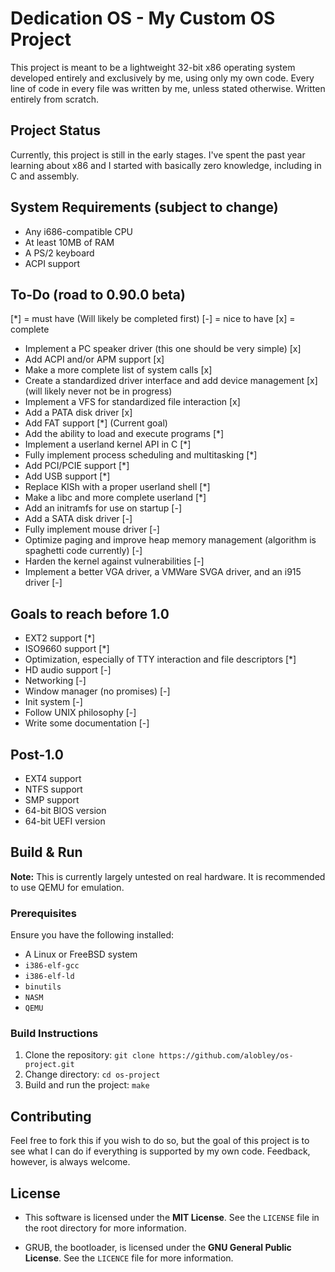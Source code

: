 # Dedication OS - My Custom OS Project

This project is meant to be a lightweight 32-bit x86 operating system developed entirely and exclusively by me, using only my own code. Every line of code in every file was written by me, unless stated otherwise. Written entirely from scratch.

## Project Status
Currently, this project is still in the early stages. I've spent the past year learning about x86 and I started with basically zero knowledge, including in C and assembly.

## System Requirements (subject to change)
- Any i686-compatible CPU
- At least 10MB of RAM
- A PS/2 keyboard
- ACPI support

## To-Do (road to 0.90.0 beta)
[*] = must have (Will likely be completed first)
[-] = nice to have
[x] = complete
- Implement a PC speaker driver (this one should be very simple) [x]
- Add ACPI and/or APM support [x]
- Make a more complete list of system calls [x]
- Create a standardized driver interface and add device management [x] (will likely never not be in progress)
- Implement a VFS for standardized file interaction [x]
- Add a PATA disk driver [x]
- Add FAT support [*] (Current goal)
- Add the ability to load and execute programs [*]
- Implement a userland kernel API in C [*]
- Fully implement process scheduling and multitasking [*]
- Add PCI/PCIE support [*]
- Add USB support [*]
- Replace KISh with a proper userland shell [*]
- Make a libc and more complete userland [*]
- Add an initramfs for use on startup [-]
- Add a SATA disk driver [-]
- Fully implement mouse driver [-]
- Optimize paging and improve heap memory management (algorithm is spaghetti code currently) [-]
- Harden the kernel against vulnerabilities [-]
- Implement a better VGA driver, a VMWare SVGA driver, and an i915 driver [-]

## Goals to reach before 1.0
- EXT2 support [*]
- ISO9660 support [*]
- Optimization, especially of TTY interaction and file descriptors [*]
- HD audio support [-]
- Networking [-]
- Window manager (no promises) [-]
- Init system [-]
- Follow UNIX philosophy [-]
- Write some documentation [-]

## Post-1.0
- EXT4 support
- NTFS support
- SMP support
- 64-bit BIOS version
- 64-bit UEFI version

## Build & Run

**Note:** This is currently largely untested on real hardware. It is recommended to use QEMU for emulation.

### Prerequisites
Ensure you have the following installed:
- A Linux or FreeBSD system
- `i386-elf-gcc`
- `i386-elf-ld`
- `binutils`
- `NASM`
- `QEMU`

### Build Instructions
1. Clone the repository:
   `git clone https://github.com/alobley/os-project.git`
2. Change directory:
    `cd os-project`
3. Build and run the project:
    `make`

## Contributing
Feel free to fork this if you wish to do so, but the goal of this project is to see what I can do if everything is supported by my own code. Feedback, however, is always welcome.

## License
- This software is licensed under the **MIT License**. See the `LICENSE` file in the root directory for more information.

- GRUB, the bootloader, is licensed under the **GNU General Public License**. See the `LICENCE` file for more information.